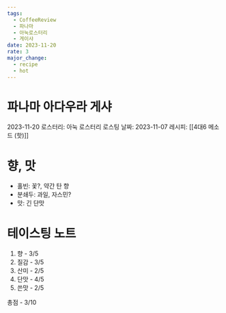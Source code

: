 ```yaml
---
tags:
  - CoffeeReview
  - 파나마
  - 아눅로스터리
  - 게이샤
date: 2023-11-20
rate: 3
major_change:
  - recipe
  - hot
---
```

# 파나마 아다우라 게샤
2023-11-20
로스터리: 아눅 로스터리
로스팅 날짜: 2023-11-07
레시피: [[4대6 메소드 (핫)]]
# 향, 맛
- 홀빈: 꽃?, 약간 탄 향
- 분쇄두: 과일, 자스민?
- 맛: 긴 단맛
# 테이스팅 노트
1. 향 - 3/5
2. 질감 - 3/5
3. 산미 - 2/5
4. 단맛 - 4/5
5. 쓴맛 - 2/5

총점 - 3/10


